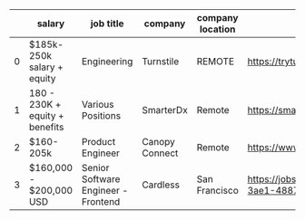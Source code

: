 |   | salary                         | job title                           | company        | company location | link to apply                                                   | remote |
| - | ------------------------------ | ----------------------------------- | -------------- | ---------------- | --------------------------------------------------------------- | ------ |
| 0 | $185k-250k salary + equity     | Engineering                         | Turnstile      | REMOTE           | https://tryturnstile.com/about                                  | Yes    |
| 1 | 180 - 230K + equity + benefits | Various Positions                   | SmarterDx      | Remote           | https://smarterdx.com/careers                                   | Yes    |
| 2 | $160-205k                      | Product Engineer                    | Canopy Connect | Remote           | https://www.usecanopy.com/company/careers                       | Yes    |
| 3 | $160,000 - $200,000 USD        | Senior Software Engineer - Frontend | Cardless       | San Francisco    | https://jobs.lever.co/cardless/ad23717d-3ae1-4887-8549-b9652... | No     |
